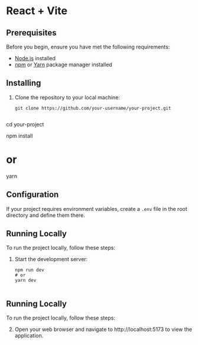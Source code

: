 # React + Vite

## Prerequisites

Before you begin, ensure you have met the following requirements:

- [Node.js](https://nodejs.org/) installed
- [npm](https://www.npmjs.com/) or [Yarn](https://yarnpkg.com/) package manager installed


## Installing

1. Clone the repository to your local machine:

   ```shell
   git clone https://github.com/your-username/your-project.git


cd your-project


npm install
# or
yarn


## Configuration

If your project requires environment variables, create a `.env` file in the root directory and define them there. 


## Running Locally

To run the project locally, follow these steps:

1. Start the development server:

   ```shell
   npm run dev
   # or
   yarn dev


## Running Locally

To run the project locally, follow these steps:

2. Open your web browser and navigate to http://localhost:5173 to view the application.


